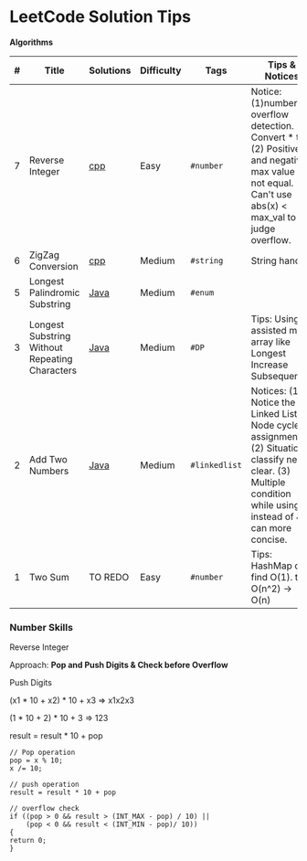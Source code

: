 # LeetCode Solution Tips



**Algorithms**

| #    | Title                                          | Solutions                                                    | Difficulty | Tags          | Tips & Notices                                               |
| ---- | ---------------------------------------------- | ------------------------------------------------------------ | ---------- | ------------- | ------------------------------------------------------------ |
| 7    | Reverse Integer                                | [cpp](algorithms/cpp/0007-ReverseInteger/ReverseInteger.cpp) | Easy       | `#number`     | Notice: (1)number overflow detection. Convert * to /. (2) Positive and negative max value is not equal. Can't use abs(x) < max_val to judge overflow. |
| 6    | ZigZag Conversion                              | [cpp](algorithms/cpp/0006-ZigZagConversion/ZigZagConversion.cpp) | Medium     | `#string`     | String handle                                                |
| 5    | Longest Palindromic Substring                  | [Java](algorithms/java/5LongestPalindromicSubstring/LongestPalindromicSubstring.java) | Medium     | `#enum`       |                                                              |
| 3    | Longest Substring Without Repeating Characters | [Java](algorithms/java/3LongestSubstringWithoutRepeatingCharacters/LongestSubstringWithoutRepeatingCharacters.java) | Medium     | `#DP`         | Tips: Using assisted mark array like Longest Increase Subsequence. |
| 2    | Add Two Numbers                                | [Java](algorithms/java/2AddTwoNumbers/AddTwoNumbers.java)    | Medium     | `#linkedlist` | Notices: (1) Notice the Linked List Node cycle assignment. (2) Situation classify need clear. (3) Multiple condition while using \|\| instead of && can more concise. |
| 1    | Two Sum                                        | TO REDO                                                      | Easy       | `#number`     | Tips: HashMap can find O(1). try O(n^2) -> O(n)              |



### Number Skills

Reverse Integer

Approach: **Pop and Push Digits & Check before Overflow**

Push Digits

(x1 * 10 + x2) * 10 + x3 => x1x2x3

(1 * 10 + 2) * 10 + 3 => 123

result = result * 10 + pop

```
// Pop operation
pop = x % 10;
x /= 10;

// push operation
result = result * 10 + pop

// overflow check
if ((pop > 0 && result > (INT_MAX - pop) / 10) || 
	(pop < 0 && result < (INT_MIN - pop)/ 10))
{
return 0;
}
```

